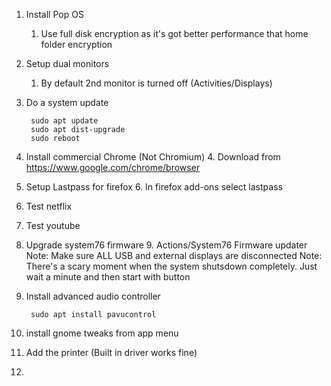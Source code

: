 1. Install Pop OS
    1. Use full disk encryption as it's got better performance that home folder encryption
2. Setup dual monitors
    1. By default 2nd monitor is turned off (Activities/Displays)
3. Do a system update

        sudo apt update
        sudo apt dist-upgrade
        sudo reboot
        
4. Install commercial Chrome (Not Chromium)
    4.  Download from https://www.google.com/chrome/browser
5. Setup Lastpass for firefox
    6.  In firefox add-ons select lastpass
6. Test netflix
7. Test youtube
8. Upgrade system76 firmware
    9. Actions/System76 Firmware updater
        Note: Make sure ALL USB and external displays are disconnected
        Note: There's a scary moment when the system shutsdown completely.  Just wait a minute and then start with button

9. Install advanced audio controller

        sudo apt install pavucontrol   

10. install gnome tweaks from app menu
11. Add the printer (Built in driver works fine)
12. 
  
<!--stackedit_data:
eyJoaXN0b3J5IjpbLTY1ODMyMTU2NCwtMTg1NzU5Mjg0MCwyMT
IzNjYwNDE1LDE2NTc1MjkwNTYsLTc2NDQ3NTA0MywtMjAxNjQ0
MTk2NSw0MTc1Nzg4NjMsLTE0NDAzMTA4MzUsLTE2MDIzNzc5Mj
csMzA1NzM4MDE2XX0=
-->